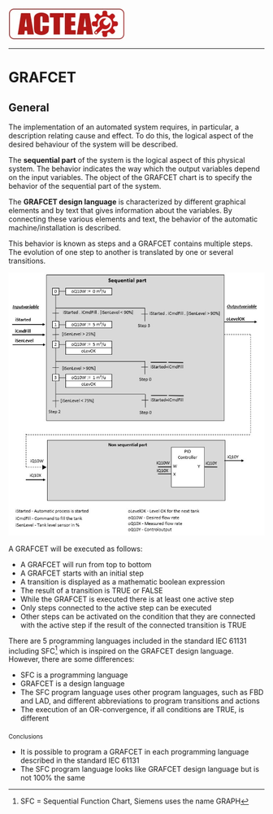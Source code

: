 
![ACTEA](../Logo_ACTEA_2.jpg)
_____________________________________
# GRAFCET
## General
The implementation of an automated system requires, in particular, a description relating cause and effect. To do this, the logical aspect of the desired behaviour of the system will be described.

The **sequential part** of the system is the logical aspect of this physical system. The behavior indicates the way which the output variables depend on the input variables. The object of the GRAFCET chart is to specify the behavior of the sequential part of the system.

The **GRAFCET design language** is characterized by different graphical elements and by text that gives information about the variables. By connecting these various elements and text, the behavior of the automatic machine/installation is described.

This behavior is known as steps and a GRAFCET contains multiple steps. The evolution of one step to another is translated by one or several transitions.

![Sequential process](../Ad04/Images/Sequential_process.jpg)

A GRAFCET will be executed as follows:
-   A GRAFCET will run from top to bottom
-   A GRAFCET starts with an initial step
-   A transition is displayed as a mathematic boolean expression
-   The result of a transition is TRUE or FALSE
-   While the GRAFCET is executed there is at least one active step
-   Only steps connected to the active step can be executed
-   Other steps can be activated on the condition that they are connected with the active step if the result of the connected transition is TRUE

There are 5 programming languages included in the standard IEC 61131 including SFC[^1] which is inspired on the GRAFCET design language. However, there are some differences:
  -   SFC is a programming language
  -   GRAFCET is a design language
  -   The SFC program language uses other program languages, such as FBD and LAD, and different abbreviations to program transitions and actions
  -   The execution of an OR-convergence, if all conditions are TRUE, is  different

[^1]: SFC = Sequential Function Chart, Siemens uses the name GRAPH

<sub>        Conclusions
-	It is possible to program a GRAFCET in each programming language described in the standard IEC 61131
-	The SFC program language looks like GRAFCET design language but is not 100% the same </sub>
